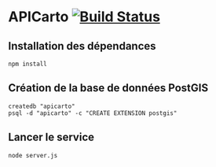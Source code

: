# APICarto [![Build Status](https://travis-ci.org/sgmap/apicarto.svg)](https://travis-ci.org/sgmap/apicarto)

## Installation des dépendances

```
npm install
```

## Création de la base de données PostGIS

```
createdb "apicarto"
psql -d "apicarto" -c "CREATE EXTENSION postgis"
```

## Lancer le service

```
node server.js
```
